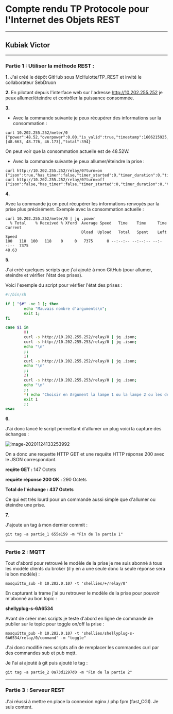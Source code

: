 # Compte rendu TP Protocole pour l'Internet des Objets REST

---

## Kubiak Victor

---

### **Partie 1 : Utiliser la méthode REST :**

**1.** J'ai créé le dépôt GitHub sous McHulotte/TP_REST et invité le collaborateur SebDruon

**2.** En pilotant depuis l'interface web sur l'adresse http://10.202.255.252 je peux allumer/éteindre et contrôler la puissance consommée.

**3.** 

- Avec la commande suivante je peux récupérer des informations sur la consommation :

```shell
curl 10.202.255.252/meter/0
{"power":48.52,"overpower":0.00,"is_valid":true,"timestamp":1606215925,"counters":[48.663, 48.776, 46.173],"total":394}
```

On peut voir que la consommation actuelle est de 48.52W.

- Avec la commande suivante je peux allumer/éteindre la prise :

```shell
curl http://10.202.255.252/relay/0?turn=on
{"ison":true,"has_timer":false,"timer_started":0,"timer_duration":0,"timer_remaining":0,"overpower":false,"source":"http"}
curl http://10.202.255.252/relay/0?turn=off
{"ison":false,"has_timer":false,"timer_started":0,"timer_duration":0,"timer_remaining":0,"overpower":false,"source":"http"}
```

  **4.**

Avec la commande jq on peut récupérer les informations renvoyés par la prise plus précisément. Exemple avec la consommation actuelle :

```shell
curl 10.202.255.252/meter/0 | jq .power
  % Total    % Received % Xferd  Average Speed   Time    Time     Time  Current
                                 Dload  Upload   Total   Spent    Left  Speed
100   118  100   118    0     0   7375      0 --:--:-- --:--:-- --:--:--  7375
48.63
```

**5.**

J'ai créé quelques scripts que j'ai ajouté à mon GitHub (pour allumer, eteindre et vérifier l'état des prises).

Voici l'exemple du script pour vérifier l'état des prises :

```bash
#!/bin/sh

if [ "$#" -ne 1 ]; then
        echo "Mauvais nombre d'arguments\n";
        exit 1;
fi

case $1 in
        0) 
        curl -s http://10.202.255.252/relay/0 | jq .ison;
        curl -s http://10.202.255.253/relay/0 | jq .ison;
        echo "\n"
        ;;
        1) 
        curl -s http://10.202.255.252/relay/0 | jq .ison;
        echo "\n"
        ;;
        2) 
        curl -s http://10.202.255.253/relay/0 | jq .ison;
        echo "\n"
        ;;
        *) echo "Choisir en Argument la lampe 1 ou la lampe 2 ou les deux (0) !\n";
        exit 1
        ;;
esac
```



**6.**

J'ai donc lancé le script permettant d'allumer un plug voici la capture des échanges :

![image-20201124133253992](/home/test/.config/Typora/typora-user-images/image-20201124133253992.png)

On a donc une requette HTTP GET et une requête HTTP réponse 200 avec le JSON correspondant.

**reqête GET :** 147 Octets

**requête réponse 200 OK :** 290 Octets

**Total de l'échange : 437 Octets**

Ce qui est très lourd pour un commande aussi simple que d'allumer ou éteindre une prise.



**7.**

J'ajoute un tag à mon dernier commit :

```shell
git tag -a partie_1 655e159 -m "Fin de la partie 1"
```

---



### **Partie 2 : MQTT**

Tout d'abord pour retrouvé le modèle de la prise je me suis abonné à tous les modèle clients du broker (il y en a une seule donc la seule réponse sera le bon modèle) :

```shell
mosquitto_sub -h 10.202.0.107 -t 'shellies/+/relay/0'
```

En capturant la trame j'ai pu retrouver le modèle de la prise pour pouvoir m'abonné au bon topic :

**shellyplug-s-6A6534**

Avant de créer mes scripts je teste d'abord en ligne de commande de publier sur le topic pour toggle on/off la prise :

```shell
mosquitto_pub -h 10.202.0.107 -t 'shellies/shellyplug-s-6A6534/relay/0/command' -m "toggle"
```

J'ai donc modifié mes scripts afin de remplacer les commandes curl par des commandes sub et pub mqtt.

Je l'ai ai ajouté à git puis ajouté le tag :

```shell
git tag -a partie_2 0a73d1297d0 -m "Fin de la partie 2"
```

---



### **Partie 3 : Serveur REST**

J'ai réussi à mettre en place la connexion nginx / php fpm (fast_CGI). Je suis content.

